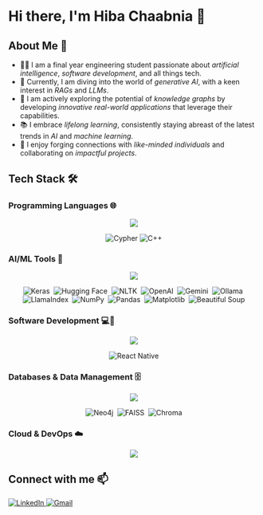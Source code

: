 # Hi there, I'm Hiba Chaabnia 👋

## About Me 🌟

- 👩‍💻 I am a final year engineering student passionate about *artificial intelligence*, *software development*, and all things tech.
- 🔭 Currently, I am diving into the world of *generative AI*, with a keen interest in *RAGs* and *LLMs*.
- 🌱 I am actively exploring the potential of *knowledge graphs* by developing *innovative real-world applications* that leverage their capabilities.
- 📚 I embrace *lifelong learning*, consistently staying abreast of the latest trends in *AI* and *machine learning*.
- 🤝 I enjoy forging connections with *like-minded individuals* and collaborating on *impactful projects*.

##  Tech Stack 🛠️
### Programming Languages 🌐  
<p align="center">
  <a href="https://skillicons.dev">
    <img src="https://skillicons.dev/icons?i=python,c,java,javascript,kotlin,html,css" />
  </a>
</p>

<p align="center">
  <img src="https://img.shields.io/badge/-Cypher-black?style=flat-square&logo=cypher" alt="Cypher">
  <img src="https://img.shields.io/badge/-C++-black?style=flat-square&logo=c%2B%2B" alt="C++">
</p>


### AI/ML Tools 🤖 

<p align="center">
  <a href="https://skillicons.dev">
    <img src="https://skillicons.dev/icons?i=pytorch,tensorflow" />
  </a>
</p>

<p align="center">
  <img src="https://img.shields.io/badge/-Keras-black?style=flat-square&logo=keras" alt="Keras">&nbsp;
  <img src="https://img.shields.io/badge/-Hugging%20Face-black?style=flat-square&logo=huggingface" alt="Hugging Face">&nbsp;
  <img src="https://img.shields.io/badge/-NLTK-black?style=flat-square&logo=nltk" alt="NLTK">&nbsp;
  <img src="https://img.shields.io/badge/-OpenAI-black?style=flat-square&logo=openai" alt="OpenAI">&nbsp;
  <img src="https://img.shields.io/badge/-Gemini-black?style=flat-square&logo=google" alt="Gemini">&nbsp;
  <img src="https://img.shields.io/badge/-Ollama-black?style=flat-square&logo=ollama" alt="Ollama">&nbsp;
  <img src="https://img.shields.io/badge/-LlamaIndex-black?style=flat-square&logo=llama" alt="LlamaIndex">&nbsp;
  <img src="https://img.shields.io/badge/-NumPy-black?style=flat-square&logo=numpy" alt="NumPy">&nbsp;
  <img src="https://img.shields.io/badge/-Pandas-black?style=flat-square&logo=pandas" alt="Pandas">&nbsp;
  <img src="https://img.shields.io/badge/-Matplotlib-black?style=flat-square&logo=matplotlib" alt="Matplotlib">&nbsp;
  <img src="https://img.shields.io/badge/-BeautifulSoup-black?style=flat-square&logo=beautifulsoup" alt="Beautiful Soup">
</p>

### Software Development 💻📱

<p align="center">
  <a href="https://skillicons.dev">
    <img src="https://skillicons.dev/icons?i=react,flask,threejs,androidstudio,unity" />
  </a>
</p>

<p align="center">
  <img src="https://img.shields.io/badge/-React%20Native-black?style=flat-square&logo=reactnative" alt="React Native">
</p>

### Databases & Data Management 🗄️  

<p align="center">
  <a href="https://skillicons.dev">
    <img src="https://skillicons.dev/icons?i=mysql,sqlite" />
  </a>
</p>

<p align="center">
  <img src="https://img.shields.io/badge/-Neo4j-black?style=flat-square&logo=neo4j" alt="Neo4j">&nbsp;
  <img src="https://img.shields.io/badge/-FAISS-black?style=flat-square&logo=facebook" alt="FAISS">&nbsp;
  <img src="https://img.shields.io/badge/-ChromaDB-black?style=flat-square&logo=chroma" alt="Chroma">
</p>

### Cloud & DevOps ☁️ 

<p align="center">
  <a href="https://skillicons.dev">
    <img src="https://skillicons.dev/icons?i=aws,gcp,docker,github,git" />
  </a>
</p>



## Connect with me 📫
<p align="left">
  <a href="https://linkedin.com/in/hiba-chaabnia" target="_blank">
    <img src="https://skillicons.dev/icons?i=linkedin" alt="LinkedIn" />
  </a>
  
  <a href="mailto:hiba.chaabnia.pro@gmail.com">
    <img src="https://skillicons.dev/icons?i=gmail" alt="Gmail" />
  </a>
</p>












